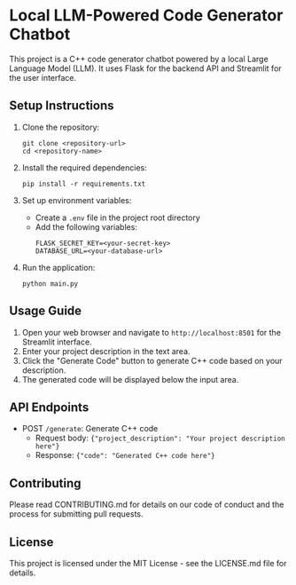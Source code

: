 # Local LLM-Powered Code Generator Chatbot

This project is a C++ code generator chatbot powered by a local Large Language Model (LLM). It uses Flask for the backend API and Streamlit for the user interface.

## Setup Instructions

1. Clone the repository:
   ```
   git clone <repository-url>
   cd <repository-name>
   ```

2. Install the required dependencies:
   ```
   pip install -r requirements.txt
   ```

3. Set up environment variables:
   - Create a `.env` file in the project root directory
   - Add the following variables:
     ```
     FLASK_SECRET_KEY=<your-secret-key>
     DATABASE_URL=<your-database-url>
     ```

4. Run the application:
   ```
   python main.py
   ```

## Usage Guide

1. Open your web browser and navigate to `http://localhost:8501` for the Streamlit interface.
2. Enter your project description in the text area.
3. Click the "Generate Code" button to generate C++ code based on your description.
4. The generated code will be displayed below the input area.

## API Endpoints

- POST `/generate`: Generate C++ code
  - Request body: `{"project_description": "Your project description here"}`
  - Response: `{"code": "Generated C++ code here"}`

## Contributing

Please read CONTRIBUTING.md for details on our code of conduct and the process for submitting pull requests.

## License

This project is licensed under the MIT License - see the LICENSE.md file for details.
